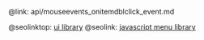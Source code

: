 @link: api/mouseevents_onitemdblclick_event.md

@seolinktop: [ui library](https://webix.com)
@seolink: [javascript menu library](https://webix.com/widget/menu/)